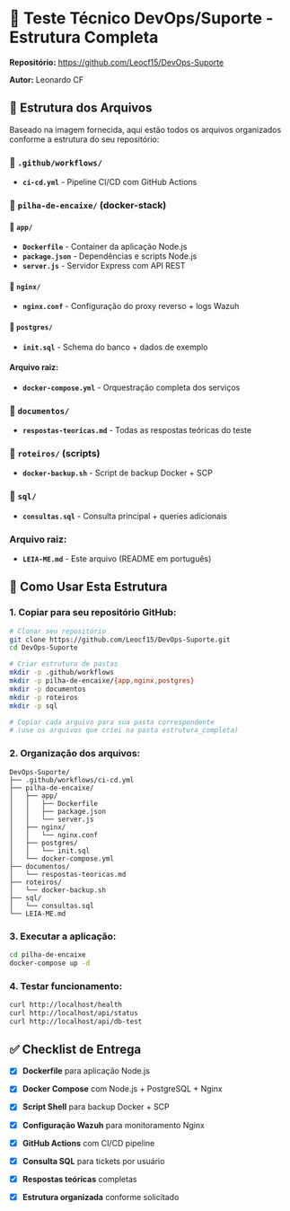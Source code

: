 # 🚀 Teste Técnico DevOps/Suporte - Estrutura Completa

**Repositório:** https://github.com/Leocf15/DevOps-Suporte
 
**Autor:** Leonardo CF

## 📁 Estrutura dos Arquivos

Baseado na imagem fornecida, aqui estão todos os arquivos organizados conforme a estrutura do seu repositório:

### 📂 `.github/workflows/`
- **`ci-cd.yml`** - Pipeline CI/CD com GitHub Actions

### 📂 `pilha-de-encaixe/` (docker-stack)

#### 📂 `app/`
- **`Dockerfile`** - Container da aplicação Node.js
- **`package.json`** - Dependências e scripts Node.js  
- **`server.js`** - Servidor Express com API REST

#### 📂 `nginx/`
- **`nginx.conf`** - Configuração do proxy reverso + logs Wazuh

#### 📂 `postgres/`
- **`init.sql`** - Schema do banco + dados de exemplo

#### Arquivo raiz:
- **`docker-compose.yml`** - Orquestração completa dos serviços

### 📂 `documentos/`
- **`respostas-teoricas.md`** - Todas as respostas teóricas do teste

### 📂 `roteiros/` (scripts)
- **`docker-backup.sh`** - Script de backup Docker + SCP

### 📂 `sql/`
- **`consultas.sql`** - Consulta principal + queries adicionais

### Arquivo raiz:
- **`LEIA-ME.md`** - Este arquivo (README em português)

## 🎯 Como Usar Esta Estrutura

### 1. **Copiar para seu repositório GitHub:**

```bash
# Clonar seu repositório
git clone https://github.com/Leocf15/DevOps-Suporte.git
cd DevOps-Suporte

# Criar estrutura de pastas
mkdir -p .github/workflows
mkdir -p pilha-de-encaixe/{app,nginx,postgres}
mkdir -p documentos
mkdir -p roteiros  
mkdir -p sql

# Copiar cada arquivo para sua pasta correspondente
# (use os arquivos que criei na pasta estrutura_completa)
```

### 2. **Organização dos arquivos:**

```
DevOps-Suporte/
├── .github/workflows/ci-cd.yml
├── pilha-de-encaixe/
│   ├── app/
│   │   ├── Dockerfile
│   │   ├── package.json
│   │   └── server.js
│   ├── nginx/
│   │   └── nginx.conf
│   ├── postgres/
│   │   └── init.sql
│   └── docker-compose.yml
├── documentos/
│   └── respostas-teoricas.md
├── roteiros/
│   └── docker-backup.sh
├── sql/
│   └── consultas.sql
└── LEIA-ME.md
```

### 3. **Executar a aplicação:**

```bash
cd pilha-de-encaixe
docker-compose up -d
```

### 4. **Testar funcionamento:**

```bash
curl http://localhost/health
curl http://localhost/api/status
curl http://localhost/api/db-test
```

## ✅ Checklist de Entrega

- [x] **Dockerfile** para aplicação Node.js
- [x] **Docker Compose** com Node.js + PostgreSQL + Nginx  
- [x] **Script Shell** para backup Docker + SCP
- [x] **Configuração Wazuh** para monitoramento Nginx
- [x] **GitHub Actions** com CI/CD pipeline
- [x] **Consulta SQL** para tickets por usuário
- [x] **Respostas teóricas** completas
- [x] **Estrutura organizada** conforme solicitado


